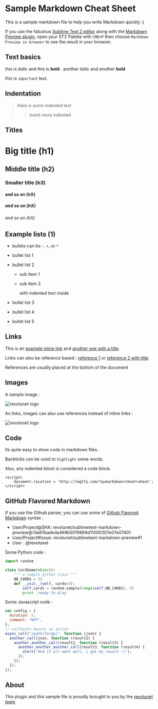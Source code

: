 # Sample Markdown Cheat Sheet

This is a sample markdown file to help you write Markdown quickly :)

If you use the fabulous [Sublime Text 2 editor][ST2] along with the [Markdown Preview plugin][MarkdownPreview], open your ST2 Palette with `CMD+P` then choose `Markdown Preview in browser` to see the result in your browser.

## Text basics

this is _italic_ and this is **bold** . another _italic_ and another **bold**

this is `important` text.

## Indentation

> Here is some indented text
>
> > event more indented

## Titles

# Big title (h1)

## Middle title (h2)

### Smaller title (h3)

#### and so on (hX)

##### and so on (hX)

###### and so on (hX)

## Example lists (1)

- bullets can be `-`, `+`, or `*`
- bullet list 1
- bullet list 2

  - sub item 1
  - sub item 2

    with indented text inside

- bullet list 3

* bullet list 4

- bullet list 5

## Links

This is an [example inline link](http://lmgtfy.com/) and [another one with a title](http://lmgtfy.com/ "Hello, world").

Links can also be reference based : [reference 1][ref1] or [reference 2 with title][ref2].

References are usually placed at the bottom of the document

## Images

A sample image :

![revolunet logo](http://www.revolunet.com/static/parisjs8/img/logo-revolunet-carre.jpg "revolunet logo")

As links, images can also use references instead of inline links :

![revolunet logo][revolunet-logo]

## Code

Its quite easy to show code in markdown files.

Backticks can be used to `highlight` some words.

Also, any indented block is considered a code block.

    <script>
        document.location = 'http://lmgtfy.com/?q=markdown+cheat+sheet';
    </script>

## GitHub Flavored Markdown

If you use the Github parser, you can use some of [Github Flavored Markdown][gfm] syntax :

- User/Project@SHA: revolunet/sublimetext-markdown-preview@7da61badeda468b5019869d11000307e07e07401
- User/Project#Issue: revolunet/sublimetext-markdown-preview#1
- User : @revolunet

Some Python code :

```python
import random

class CardGame(object):
    """ a sample python class """
    NB_CARDS = 32
    def __init__(self, cards=5):
        self.cards = random.sample(range(self.NB_CARDS), 5)
        print 'ready to play'
```

Some Javascript code :

```js
var config = {
  duration: 5,
  comment: "WTF",
};
// callbacks beauty un action
async_call("/path/to/api", function (json) {
  another_call(json, function (result2) {
    another_another_call(result2, function (result3) {
      another_another_another_call(result3, function (result4) {
        alert("And if all went well, i got my result :)");
      });
    });
  });
});
```

## About

This plugin and this sample file is proudly brought to you by the [revolunet team][revolunet]

[ref1]: http://revolunet.com
[ref2]: http://revolunet.com "rich web apps"
[MarkdownREF]: http://daringfireball.net/projects/markdown/basics
[MarkdownPreview]: https://github.com/revolunet/sublimetext-markdown-preview
[ST2]: http://sublimetext.com
[revolunet]: http://revolunet.com
[revolunet-logo]: http://www.revolunet.com/static/parisjs8/img/logo-revolunet-carre.jpg "revolunet logo"
[gfm]: http://github.github.com/github-flavored-markdown/

